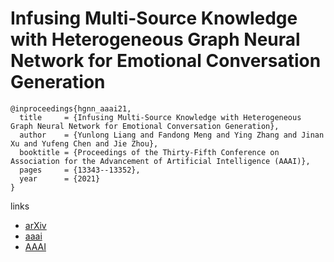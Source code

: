 # Infusing Multi-Source Knowledge with Heterogeneous Graph Neural Network for Emotional Conversation Generation

```
@inproceedings{hgnn_aaai21,
  title     = {Infusing Multi-Source Knowledge with Heterogeneous Graph Neural Network for Emotional Conversation Generation},
  author    = {Yunlong Liang and Fandong Meng and Ying Zhang and Jinan Xu and Yufeng Chen and Jie Zhou},
  booktitle = {Proceedings of the Thirty-Fifth Conference on Association for the Advancement of Artificial Intelligence (AAAI)},
  pages	    = {13343--13352},
  year      = {2021}
}
```

links
- [arXiv](https://arxiv.org/abs/2012.04882)
- [aaai](https://www.aaai.org/AAAI21Papers/AAAI-9925.LiangY.pdf)
- [AAAI](https://ojs.aaai.org/index.php/AAAI/article/view/17575)